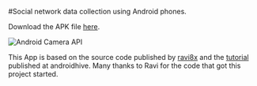#Social network data collection using Android phones.

Download the APK file [here](https://github.com/ctross/DieTryin/blob/master/DieTryinCam-v1.2.apk?raw=true).

![Android Camera API](https://www.androidhive.info/wp-content/uploads/2018/05/android-camera-tutorial-capture-image-record-video.png)

This App is based on the source code published by [ravi8x](https://github.com/ravi8x/AndroidCamera) and the [tutorial](https://www.androidhive.info/2013/09/android-working-with-camera-api/) published at androidhive. Many thanks to Ravi for the code that got this project started.



